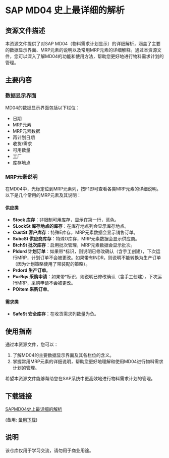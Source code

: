 # SAP MD04 史上最详细的解析

## 资源文件描述

本资源文件提供了对SAP MD04（物料需求计划显示）的详细解析，涵盖了主要的数据显示界面、MRP元素的说明以及常用MRP元素的详细解释。通过本资源文件，您可以深入了解MD04的功能和使用方法，帮助您更好地进行物料需求计划的管理。

## 主要内容

### 数据显示界面

MD04的数据显示界面包括以下栏位：
- 日期
- MRP元素
- MRP元素数据
- 再计划日期
- 收货/需求
- 可用数量
- 工厂
- 库存地点

### MRP元素说明

在MD04中，光标定位到MRP元素列，按F1即可查看各类MRP元素的详细说明。以下是几个常用的MRP元素及其说明：

#### 供应类
- **Stock 库存**：非限制可用库存，显示在第一行，蓝色。
- **SLockSt 库存地点的库存**：在库存地点列会显示库存地点。
- **CustSt 客户库存**：特殊E库存，MRP元素数据会显示销售订单。
- **SubcSt 供应商库存**：特殊O库存，MRP元素数据会显示供应商。
- **BtchSt 批次库存**：启用批次管理，MRP元素数据会显示批次。
- **Pldord 计划订单**：如果带*标识，则说明已修改确认（含手工创建），下次运行MRP，计划订单不会被更改。如果带有INDR，则说明不能转换为生产订单（因为计划策略使用了带装配的策略）。
- **Prdord 生产订单**。
- **PurRqs 采购申请**：如果带*标识，则说明已修改确认（含手工创建），下次运行MRP，采购申请不会被更改。
- **POitem 采购订单**。

#### 需求类
- **SafeSt 安全库存**：在收货需求列数量为负。

## 使用指南

通过本资源文件，您可以：
1. 了解MD04的主要数据显示界面及其各栏位的含义。
2. 掌握常用MRP元素的详细说明，帮助您更好地理解和使用MD04进行物料需求计划的管理。

希望本资源文件能够帮助您在SAP系统中更高效地进行物料需求计划的管理。

## 下载链接
[SAPMD04史上最详细的解析](https://pan.quark.cn/s/c3c7d417e82d) 

(备用: [备用下载](https://pan.baidu.com/s/1Ysk-GrD9t_-YkitQZanyrQ?pwd=1234))

## 说明

该仓库仅用于学习交流，请勿用于商业用途。
